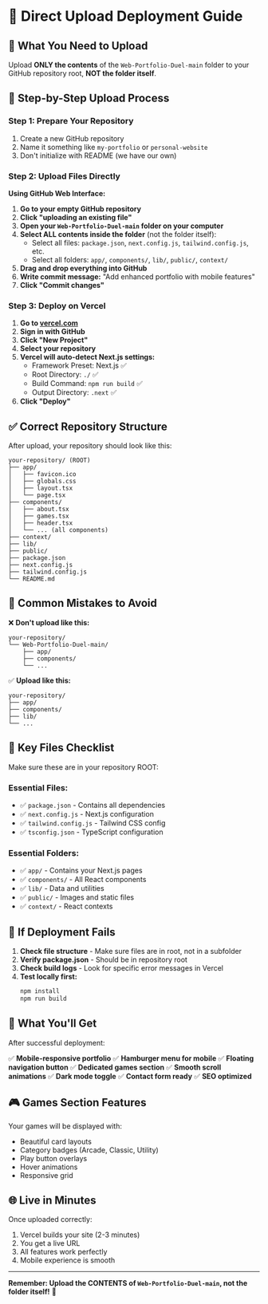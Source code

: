 # 🚀 Direct Upload Deployment Guide

## 📁 What You Need to Upload

Upload **ONLY the contents** of the `Web-Portfolio-Duel-main` folder to your GitHub repository root, **NOT the folder itself**.

## 🎯 Step-by-Step Upload Process

### **Step 1: Prepare Your Repository**
1. Create a new GitHub repository
2. Name it something like `my-portfolio` or `personal-website`
3. Don't initialize with README (we have our own)

### **Step 2: Upload Files Directly**

**Using GitHub Web Interface:**

1. **Go to your empty GitHub repository**
2. **Click "uploading an existing file"**
3. **Open your `Web-Portfolio-Duel-main` folder on your computer**
4. **Select ALL contents inside the folder** (not the folder itself):
   - Select all files: `package.json`, `next.config.js`, `tailwind.config.js`, etc.
   - Select all folders: `app/`, `components/`, `lib/`, `public/`, `context/`
5. **Drag and drop everything into GitHub**
6. **Write commit message:** "Add enhanced portfolio with mobile features"
7. **Click "Commit changes"**

### **Step 3: Deploy on Vercel**

1. **Go to [vercel.com](https://vercel.com)**
2. **Sign in with GitHub**
3. **Click "New Project"**
4. **Select your repository**
5. **Vercel will auto-detect Next.js settings:**
   - Framework Preset: Next.js ✅
   - Root Directory: `./` ✅
   - Build Command: `npm run build` ✅
   - Output Directory: `.next` ✅
6. **Click "Deploy"**

## ✅ Correct Repository Structure

After upload, your repository should look like this:

```
your-repository/ (ROOT)
├── app/
│   ├── favicon.ico
│   ├── globals.css
│   ├── layout.tsx
│   └── page.tsx
├── components/
│   ├── about.tsx
│   ├── games.tsx
│   ├── header.tsx
│   └── ... (all components)
├── context/
├── lib/
├── public/
├── package.json
├── next.config.js
├── tailwind.config.js
└── README.md
```

## 🚫 Common Mistakes to Avoid

❌ **Don't upload like this:**
```
your-repository/
└── Web-Portfolio-Duel-main/
    ├── app/
    ├── components/
    └── ...
```

✅ **Upload like this:**
```
your-repository/
├── app/
├── components/
├── lib/
└── ...
```

## 🎯 Key Files Checklist

Make sure these are in your repository ROOT:

### **Essential Files:**
- ✅ `package.json` - Contains all dependencies
- ✅ `next.config.js` - Next.js configuration
- ✅ `tailwind.config.js` - Tailwind CSS config
- ✅ `tsconfig.json` - TypeScript configuration

### **Essential Folders:**
- ✅ `app/` - Contains your Next.js pages
- ✅ `components/` - All React components
- ✅ `lib/` - Data and utilities
- ✅ `public/` - Images and static files
- ✅ `context/` - React contexts

## 🔧 If Deployment Fails

1. **Check file structure** - Make sure files are in root, not in a subfolder
2. **Verify package.json** - Should be in repository root
3. **Check build logs** - Look for specific error messages in Vercel
4. **Test locally first:**
   ```bash
   npm install
   npm run build
   ```

## 📱 What You'll Get

After successful deployment:

✅ **Mobile-responsive portfolio**
✅ **Hamburger menu for mobile**
✅ **Floating navigation button**
✅ **Dedicated games section**
✅ **Smooth scroll animations**
✅ **Dark mode toggle**
✅ **Contact form ready**
✅ **SEO optimized**

## 🎮 Games Section Features

Your games will be displayed with:
- Beautiful card layouts
- Category badges (Arcade, Classic, Utility)
- Play button overlays
- Hover animations
- Responsive grid

## 🌐 Live in Minutes

Once uploaded correctly:
1. Vercel builds your site (2-3 minutes)
2. You get a live URL
3. All features work perfectly
4. Mobile experience is smooth

---

**Remember: Upload the CONTENTS of `Web-Portfolio-Duel-main`, not the folder itself!** 📁